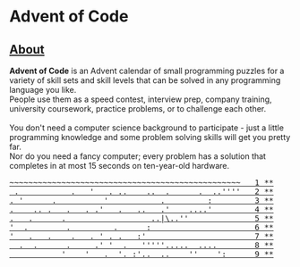 # Advent of Code

## [About](https://adventofcode.com/2021/about)

**Advent of Code** is an Advent calendar of small programming puzzles for a variety of skill sets and skill levels that can be solved in any programming language you like.<br />
People use them as a speed contest, interview prep, company training, university coursework, practice problems, or to challenge each other.<br />
<br />
You don't need a computer science background to participate - just a little programming knowledge and some problem solving skills will get you pretty far.<br />
Nor do you need a fancy computer; every problem has a solution that completes in at most 15 seconds on ten-year-old hardware.

<pre>
<a href="https://adventofcode.com/2021/day/1">~~~~~~~~~~~~~~~~~~~~~~~~~~~~~~~~~~~~~~~~~~~~~~~~~   1 **</a>
<a href="https://adventofcode.com/2021/day/2"> .           .   '   . ..    ..  .      .  ..''''   2 **</a>
<a href="https://adventofcode.com/2021/day/3">. '      .          '           .         :         3 **</a>
<a href="https://adventofcode.com/2021/day/4">.    .. .   .   . .'   .   ..   .'    ....'         4 **</a>
<a href="https://adventofcode.com/2021/day/5">.   .      .                  ..|\..''              5 **</a>
<a href="https://adventofcode.com/2021/day/6">'  .        .         .      :                      6 **</a>
<a href="https://adventofcode.com/2021/day/7">'   .   .    .   . ' . .   :'                       7 **</a>
<a href="https://adventofcode.com/2021/day/8">  .  .      .     .' '  .   '''''.....  ....        8 **</a>
<a href="https://adventofcode.com/2021/day/9">           '    '   .  '. :'..  ..    ''    ':      9 **</a>
</pre>
